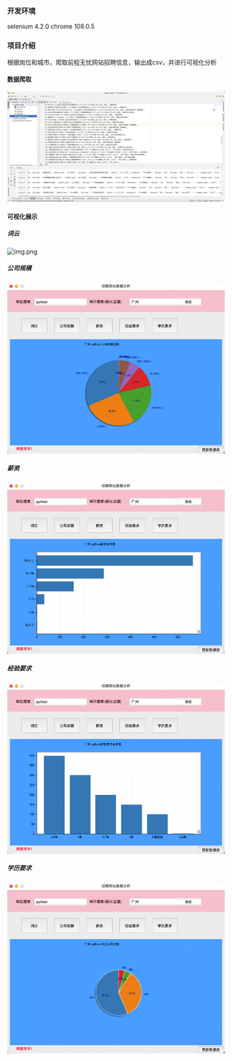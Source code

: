 ### 开发环境
selenium 4.2.0
chrome 108.0.5

### 项目介绍
根据岗位和城市，爬取前程无忧网站招聘信息，输出成csv，并进行可视化分析


#### 数据爬取
![img.png](img/img.png)

#### 可视化展示
##### 词云
![img.png](img/img5.png)
##### 公司规模
![img_1.png](img/img_1.png)
##### 薪资
![img_2.png](img/img_2.png)
##### 经验要求
![img_3.png](img/img_3.png)
##### 学历要求
![img_4.png](img/img_4.png)
